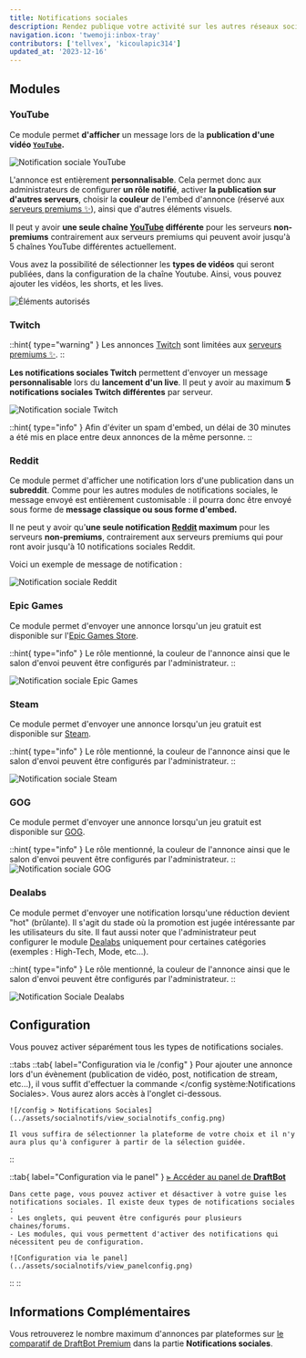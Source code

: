 ```yaml
---
title: Notifications sociales
description: Rendez publique votre activité sur les autres réseaux sociaux !
navigation.icon: 'twemoji:inbox-tray'
contributors: ['tellvex', 'kicoulapic314']
updated_at: '2023-12-16'
---
```


## Modules

### YouTube

Ce module permet **d'afficher** un message lors de la **publication d'une vidéo [`YouTube`](https://www.youtube.com/).**

![Notification sociale YouTube](../assets/socialnotifs/view_youtube.png)

L'annonce est entièrement **personnalisable**. Cela permet donc aux administrateurs de configurer **un rôle notifié**, activer **la publication sur d'autres serveurs**, choisir la **couleur** de l'embed d'annonce (réservé aux [serveurs premiums ✨](/premium)), ainsi que d'autres éléments visuels.

Il peut y avoir **une seule chaîne [YouTube](https://www.youtube.com/) différente** pour les serveurs **non-premiums** contrairement aux serveurs premiums qui peuvent avoir jusqu'à 5 chaînes YouTube différentes actuellement.

Vous avez la possibilité de sélectionner les **types de vidéos** qui seront publiées, dans la configuration de la chaîne Youtube. Ainsi, vous pouvez ajouter les vidéos, les shorts, et les lives.

![Éléments autorisés](../assets/notifications-sociales/youtube_allowed.png)

### Twitch

::hint{ type="warning" }
  Les annonces [Twitch](https://www.twitch.tv/) sont limitées aux [serveurs premiums ✨](/premium).
::

**Les notifications sociales Twitch** permettent d'envoyer un message **personnalisable** lors du **lancement d'un live**. Il peut y avoir au maximum **5 notifications sociales Twitch différentes** par serveur.

![Notification sociale Twitch](../assets/socialnotifs/view_twitch.png)

::hint{ type="info" }
  Afin d'éviter un spam d'embed, un délai de 30 minutes a été mis en place entre deux annonces de la même personne.
::

### Reddit

Ce module permet d'afficher une notification lors d'une publication dans un **subreddit**. Comme pour les autres modules de notifications sociales, le message envoyé est entièrement customisable : il pourra donc être envoyé sous forme de **message classique ou sous forme d'embed.**

Il ne peut y avoir qu'**une seule notification [Reddit](https://www.reddit.com/) maximum** pour les serveurs **non-premiums**, contrairement aux serveurs premiums qui pour  ront avoir jusqu'à 10 notifications sociales Reddit.

Voici un exemple de message de notification :

![Notification sociale Reddit](../assets/socialnotifs/view_reddit.png)

### Epic Games

Ce module permet d'envoyer une annonce lorsqu'un jeu gratuit est disponible sur l'[Epic Games Store](https://store.epicgames.com/fr/).

::hint{ type="info" }
  Le rôle mentionné, la couleur de l'annonce ainsi que le salon d'envoi peuvent être configurés par l'administrateur.
::

![Notification sociale Epic Games](../assets/socialnotifs/view_epicgames.png)

### Steam

Ce module permet d'envoyer une annonce lorsqu'un jeu gratuit est disponible sur [Steam](https://store.steampowered.com/?l=french).

::hint{ type="info" }
  Le rôle mentionné, la couleur de l'annonce ainsi que le salon d'envoi peuvent être configurés par l'administrateur.
::

![Notification sociale Steam](../assets/socialnotifs/view_steam.png)

### GOG

Ce module permet d'envoyer une annonce lorsqu'un jeu gratuit est disponible sur [GOG](https://www.gog.com/).

::hint{ type="info" }
  Le rôle mentionné, la couleur de l'annonce ainsi que le salon d'envoi peuvent être configurés par l'administrateur.
::
![Notification sociale GOG](../assets/socialnotifs/view_gog.png)

### Dealabs

Ce module permet d'envoyer une notification lorsqu'une réduction devient "hot" (brûlante). Il s'agit du stade où la promotion est jugée intéressante par les utilisateurs du site. Il faut aussi noter que l'administrateur peut configurer le module [Dealabs](https://www.dealabs.com/) uniquement pour certaines catégories (exemples : High-Tech, Mode, etc...).

::hint{ type="info" }
  Le rôle mentionné, la couleur de l'annonce ainsi que le salon d'envoi peuvent être configurés par l'administrateur.
::

![Notification Sociale Dealabs](../assets/socialnotifs/view_dealabs.png)

## Configuration

Vous pouvez activer séparément tous les types de notifications sociales.

::tabs
  ::tab{ label="Configuration via le /config" }
    Pour ajouter une annonce lors d'un évènement (publication de vidéo, post, notification de stream, etc...), il vous suffit d'effectuer la commande </config système:Notifications Sociales>. Vous aurez alors accès à l'onglet ci-dessous.

    ![/config > Notifications Sociales](../assets/socialnotifs/view_socialnotifs_config.png)

    Il vous suffira de sélectionner la plateforme de votre choix et il n'y aura plus qu'à configurer à partir de la sélection guidée.
  ::

  ::tab{ label="Configuration via le panel" }
    [⫸ Accéder au panel de **DraftBot**](/dashboard/first/social-notifs)

    Dans cette page, vous pouvez activer et désactiver à votre guise les notifications sociales. Il existe deux types de notifications sociales :
    - Les onglets, qui peuvent être configurés pour plusieurs chaines/forums.
    - Les modules, qui vous permettent d'activer des notifications qui nécessitent peu de configuration.

    ![Configuration via le panel](../assets/socialnotifs/view_panelconfig.png)
  ::
::

## Informations Complémentaires

Vous retrouverez le nombre maximum d'annonces par plateformes sur [le comparatif de DraftBot Premium](/premium#diff) dans la partie **Notifications sociales**.
